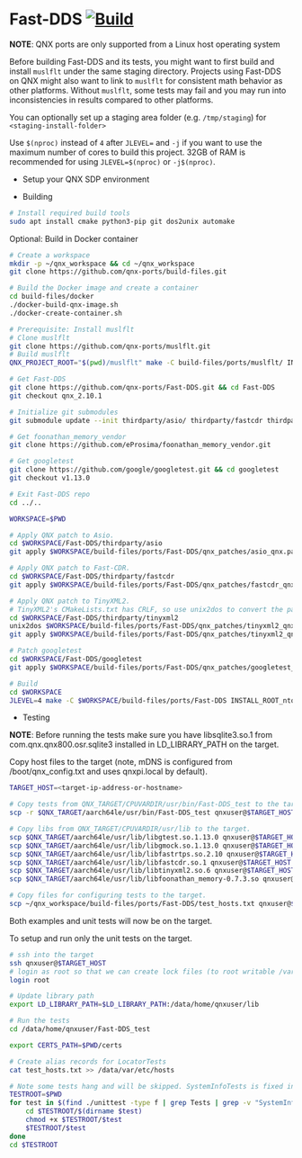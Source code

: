 # Fast-DDS [![Build](https://github.com/qnx-ports/build-files/actions/workflows/Fast-DDS.yml/badge.svg)](https://github.com/qnx-ports/build-files/actions/workflows/Fast-DDS.yml)

**NOTE**: QNX ports are only supported from a Linux host operating system

Before building Fast-DDS and its tests, you might want to first build and install `muslflt`
under the same staging directory. Projects using Fast-DDS on QNX might also want to link to
`muslflt` for consistent math behavior as other platforms. Without `muslflt`, some tests
may fail and you may run into inconsistencies in results compared to other platforms.

You can optionally set up a staging area folder (e.g. `/tmp/staging`) for `<staging-install-folder>`

Use `$(nproc)` instead of `4` after `JLEVEL=` and `-j` if you want to use the maximum number of cores to build this project.
32GB of RAM is recommended for using `JLEVEL=$(nproc)` or `-j$(nproc)`.
- Setup your QNX SDP environment

- Building

```bash
# Install required build tools
sudo apt install cmake python3-pip git dos2unix automake
```

Optional: Build in Docker container
```bash
# Create a workspace
mkdir -p ~/qnx_workspace && cd ~/qnx_workspace
git clone https://github.com/qnx-ports/build-files.git

# Build the Docker image and create a container
cd build-files/docker
./docker-build-qnx-image.sh
./docker-create-container.sh
```

```bash
# Prerequisite: Install muslflt
# Clone muslflt
git clone https://github.com/qnx-ports/muslflt.git
# Build muslflt
QNX_PROJECT_ROOT="$(pwd)/muslflt" make -C build-files/ports/muslflt/ INSTALL_ROOT_nto=<staging-install-folder> USE_INSTALL_ROOT=true install -j4

# Get Fast-DDS
git clone https://github.com/qnx-ports/Fast-DDS.git && cd Fast-DDS
git checkout qnx_2.10.1

# Initialize git submodules
git submodule update --init thirdparty/asio/ thirdparty/fastcdr thirdparty/tinyxml2/

# Get foonathan_memory_vendor
git clone https://github.com/eProsima/foonathan_memory_vendor.git

# Get googletest
git clone https://github.com/google/googletest.git && cd googletest
git checkout v1.13.0

# Exit Fast-DDS repo
cd ../..

WORKSPACE=$PWD

# Apply QNX patch to Asio.
cd $WORKSPACE/Fast-DDS/thirdparty/asio
git apply $WORKSPACE/build-files/ports/Fast-DDS/qnx_patches/asio_qnx.patch

# Apply QNX patch to Fast-CDR.
cd $WORKSPACE/Fast-DDS/thirdparty/fastcdr
git apply $WORKSPACE/build-files/ports/Fast-DDS/qnx_patches/fastcdr_qnx.patch

# Apply QNX patch to TinyXML2.
# TinyXML2's CMakeLists.txt has CRLF, so use unix2dos to convert the patch to CRLF.
cd $WORKSPACE/Fast-DDS/thirdparty/tinyxml2
unix2dos $WORKSPACE/build-files/ports/Fast-DDS/qnx_patches/tinyxml2_qnx.patch
git apply $WORKSPACE/build-files/ports/Fast-DDS/qnx_patches/tinyxml2_qnx.patch

# Patch googletest
cd $WORKSPACE/Fast-DDS/googletest
git apply $WORKSPACE/build-files/ports/Fast-DDS/qnx_patches/googletest_qnx.patch

# Build
cd $WORKSPACE
JLEVEL=4 make -C $WORKSPACE/build-files/ports/Fast-DDS INSTALL_ROOT_nto=<staging-install-folder> USE_INSTALL_ROOT=true install
```

- Testing

**NOTE**: Before running the tests make sure you have libsqlite3.so.1 from
com.qnx.qnx800.osr.sqlite3 installed in LD_LIBRARY_PATH on the target.

Copy host files to the target (note, mDNS is configured from
/boot/qnx_config.txt and uses qnxpi.local by default).
```bash
TARGET_HOST=<target-ip-address-or-hostname>

# Copy tests from QNX_TARGET/CPUVARDIR/usr/bin/Fast-DDS_test to the target.
scp -r $QNX_TARGET/aarch64le/usr/bin/Fast-DDS_test qnxuser@$TARGET_HOST:/data/home/qnxuser

# Copy libs from QNX_TARGET/CPUVARDIR/usr/lib to the target.
scp $QNX_TARGET/aarch64le/usr/lib/libgtest.so.1.13.0 qnxuser@$TARGET_HOST:/data/home/qnxuser/lib
scp $QNX_TARGET/aarch64le/usr/lib/libgmock.so.1.13.0 qnxuser@$TARGET_HOST:/data/home/qnxuser/lib
scp $QNX_TARGET/aarch64le/usr/lib/libfastrtps.so.2.10 qnxuser@$TARGET_HOST:/data/home/qnxuser/lib
scp $QNX_TARGET/aarch64le/usr/lib/libfastcdr.so.1 qnxuser@$TARGET_HOST:/data/home/qnxuser/lib
scp $QNX_TARGET/aarch64le/usr/lib/libtinyxml2.so.6 qnxuser@$TARGET_HOST:/data/home/qnxuser/lib
scp $QNX_TARGET/aarch64le/usr/lib/libfoonathan_memory-0.7.3.so qnxuser@$TARGET_HOST:/data/home/qnxuser/lib

# Copy files for configuring tests to the target.
scp ~/qnx_workspace/build-files/ports/Fast-DDS/test_hosts.txt qnxuser@$TARGET_HOST:/data/home/qnxuser/Fast-DDS_test
```

Both examples and unit tests will now be on the target.

To setup and run only the unit tests on the target.
```bash
# ssh into the target
ssh qnxuser@$TARGET_HOST
# login as root so that we can create lock files (to root writable /var/lock)
login root

# Update library path
export LD_LIBRARY_PATH=$LD_LIBRARY_PATH:/data/home/qnxuser/lib

# Run the tests
cd /data/home/qnxuser/Fast-DDS_test

export CERTS_PATH=$PWD/certs

# Create alias records for LocatorTests
cat test_hosts.txt >> /data/var/etc/hosts

# Note some tests hang and will be skipped. SystemInfoTests is fixed in 8.0.2.
TESTROOT=$PWD
for test in $(find ./unittest -type f | grep Tests | grep -v "SystemInfoTests") ; do
    cd $TESTROOT/$(dirname $test)
    chmod +x $TESTROOT/$test
    $TESTROOT/$test
done
cd $TESTROOT
```
